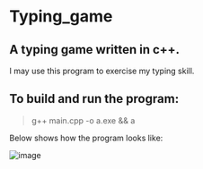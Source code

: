 # Typing_game

## A typing game written in c++.  

I may use this program to exercise my typing skill.  

## To build and run the program:  

>g++ main.cpp -o a.exe && a  

Below shows how the program looks like:  

![image](https://github.com/Taomihog/Typing_game/assets/110962921/b504209f-6431-4537-94d6-2405ab121176)  

